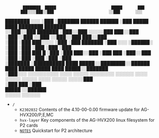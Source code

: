   
            ████████  █████                         █████       ███                       
           ███░░░░███░░███                         ░░███       ░░░                        
 ████████ ░░░    ░███ ░███████    ██████    ██████  ░███ █████ ████  ████████    ███████  
░░███░░███   ███████  ░███░░███  ░░░░░███  ███░░███ ░███░░███ ░░███ ░░███░░███  ███░░███  
 ░███ ░███  ███░░░░   ░███ ░███   ███████ ░███ ░░░  ░██████░   ░███  ░███ ░███ ░███ ░███  
 ░███ ░███ ███      █ ░███ ░███  ███░░███ ░███  ███ ░███░░███  ░███  ░███ ░███ ░███ ░███  
 ░███████ ░██████████ ████ █████░░████████░░██████  ████ █████ █████ ████ █████░░███████  
 ░███░░░  ░░░░░░░░░░ ░░░░ ░░░░░  ░░░░░░░░  ░░░░░░  ░░░░ ░░░░░ ░░░░░ ░░░░ ░░░░░  ░░░░░███  
 ░███                                                                           ███ ░███  
 █████                                                                         ░░██████   
░░░░░                                                                           ░░░░░░    
  

  
- `/`  
    - `K2302032` Contents of the 4.10-00-0.00 firmware update for AG-HVX200/P,E,MC  
    - `hvx-layer` Key components of the AG-HVX200 linux filesystem for P2 cards  
    - [`NOTES`](./NOTES.md) Quickstart for P2 architecture  
  
  
